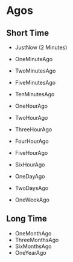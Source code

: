 # Agos

## Short Time

- JustNow (2 Minutes)
- OneMinuteAgo
- TwoMinutesAgo
- FiveMinutesAgo
- TenMinutesAgo

- OneHourAgo
- TwoHourAgo
- ThreeHourAgo
- FourHourAgo
- FiveHourAgo
- SixHourAgo

- OneDayAgo
- TwoDaysAgo
- OneWeekAgo

## Long Time

- OneMonthAgo
- ThreeMonthsAgo
- SixMonthsAgo
- OneYearAgo